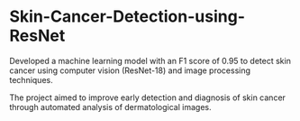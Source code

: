 # Skin-Cancer-Detection-using-ResNet
Developed a machine learning model with an F1 score of 0.95 to detect skin cancer using computer vision (ResNet-18) and image processing techniques.  

The project aimed to improve early detection and diagnosis of skin cancer through automated analysis of dermatological images. 
